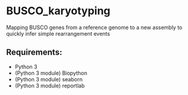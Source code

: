 # BUSCO_karyotyping #
Mapping BUSCO genes from a reference genome to a new assembly to quickly infer simple rearrangement events

## Requirements:
* Python 3
* (Python 3 module) Biopython
* (Python 3 module) seaborn
* (Python 3 module) reportlab
